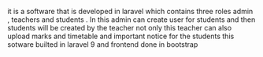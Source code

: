 it is a software that is developed in laravel which contains three roles admin , teachers and students . In this admin can create user for students and then students will be created by the teacher
not only this teacher can also upload marks and timetable and important notice for the students 
this sotware builted in laravel 9 and frontend done in bootstrap

